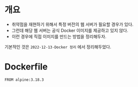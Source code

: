 
# 개요 
- 취약점을 재현하기 위해서 특정 버전의 웹 서버가 필요할 경우가 있다. 
- 그런데 해당 웹 서버는 공식 Docker 이미지를 제공하고 있지 않다.
- 이런 경우에 직접 이미지를 만드는 방법을 정리해두자. 

기본적인 것은 `2022-12-13-Docker 정리` 에서 정리해두었다. 


# Dockerfile

```
FROM alpine:3.18.3 

```
